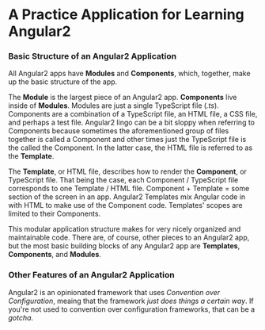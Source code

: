 <h1><bold>A Practice Application for Learning Angular2</bold></h1>


<h3><bold>Basic Structure of an Angular2 Application</bold></h3>
All Angular2 apps have <strong>Modules</strong> and <strong>Components</strong>, which, together, make up the basic structure of the app.


The <strong>Module</strong> is the largest piece of an Angular2 app. <strong>Components</strong> live inside of <strong>Modules</strong>. Modules are just a single TypeScript file (<em>.ts</em>). Components are a combination of a TypeScript file, an HTML file, a CSS file, and perhaps a test file. Angular2 lingo can be a bit sloppy when referring to Components because sometimes the aforementioned group of files together is called a Component and other times just the TypeScript file is the called the Component. In the latter case, the HTML file is referred to as the <strong>Template</strong>.

The <strong>Template</strong>, or HTML file, describes how to render the <strong>Component</strong>, or TypeScript file. That being the case, each Component / TypeScript file corresponds to one Template / HTML file. Component + Template = some section of the screen in an app. Angular2 Templates mix Angular code in with HTML to make use of the Component code. Templates' scopes are limited to their Components. 

This modular application structure makes for very nicely organized and maintainable code. There are, of course, other pieces to an Angular2 app, but the most basic building blocks of any Angular2 app are <strong>Templates</strong>, <strong>Components</strong>, and <strong>Modules</strong>.


<h3><bold>Other Features of an Angular2 Application</bold></h3>
Angular2 is an opinionated framework that uses <em>Convention over Configuration</em>, meaing that the framework <em>just does things a certain way</em>. If you're not used to convention over configuration frameworks, that can be a <em>gotcha</em>.
